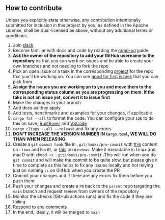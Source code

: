 ## How to contribute

Unless you explicitly state otherwise, any contribution intentionally submitted for inclusion in this project by you, as defined in the Apache License, shall be dual-licensed as above, without any additional terms or conditions.

1. Join [slack](https://join.slack.com/t/rencfs/shared_invite/zt-2o4l1tdkk-VJeWIbO2p6zgeafDISPHbQ)
2. Become familiar with docs and code by reading the [ramp-up](Ramp-up.md) guide
3. **Ask the owner of the repository to add your GitHub username to the repository** os that you can work on issues and be able to create your own branches and not needing to fork the repo
4. Pick an open issue or a task in the corresponding [project](https://github.com/users/radumarias/projects/1) for the repo that you'll be working on. You can see [good for first issues](https://github.com/radumarias/rencfs/issues?q=is%3Aissue+is%3Aopen+label%3A%22good+first+issue%22) that you can pick from
5. **Assign the issues you are working on to you and move them to the corresponding status column as you are progressing on them. If the taks is not an issue yet, convert it to issue first**
6. Make the changes in your branch
7. Add docs as they apply
8. Add tests, benchmarks and examples for your changes, if applicable
9. `cargo fmt --all` to format the code. You can configure your `IDE` to do this on
   save, [RustRover](https://www.jetbrains.com/help/rust/rustfmt.html)
   and [VSCode](https://code.visualstudio.com/docs/languages/rust#_formatting)
10. `cargo clippy --all --release` and fix any erorrs
11. **DON'T INCREASE THE VERSION NUMBER IN `Cargo.toml`, WE WILL DO THAN WHEN RELEASING**
12. Create a `git` `commit hook` file in `.git/hooks/pre-commit` with [this](hooks/linux-macos/pre-commit) content on `Linux` and `MacOS`, or [this](hooks/windows/pre-commit) on `Windows`. Make it executable in Linux and macO with `chmod +x .git/hooks/pre-commit` .This will run when you do `git commit` and will make the commit to be quite slow, but please give it time to complete as this helps to fix any issues locally and not relying just on running `ci` on GitHub when you create the PR
13. Commit your changes and if there are any errors fix them before you push them
14. Push your changes and create a `PR` back to the `parent` repo targeting the `main` branch and request review from owners of the repository
15. Monitor the checks (GitHub actions runs) and fix the code if they are failing
16. Respond to any comments
17. In the end, ideally, it will be merged to `main`
